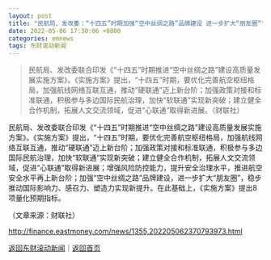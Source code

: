 ```yaml
---
layout: post
title: "民航局、发改委：“十四五”时期加强“空中丝绸之路”品牌建设 进一步扩大“朋友圈”"
date: 2022-05-06 17:30:06 +0800
categories: emnews
tags: 东财滚动新闻
---
```

> 民航局、发改委联合印发《“十四五”时期推进“空中丝绸之路”建设高质量发展实施方案》。《实施方案》提出，“十四五”时期，要优化完善航空枢纽格局，加强航线网络互联互通，推动“硬联通”迈上新台阶；加强政策对接和标准联通，积极参与多边国际民航治理，加快“软联通”实现新突破；建立健全合作机制，拓展人文交流领域，促进“心联通”取得新进展。（财联社）

<p>民航局、发改委联合印发《“十四五”时期推进“空中丝绸之路”建设高质量发展实施方案》。《实施方案》提出，“十四五”时期，要优化完善航空枢纽格局，加强航线网络互联互通，推动“硬联通”迈上新台阶；加强政策对接和标准联通，积极参与多边国际民航治理，加快“软联通”实现新突破；建立健全合作机制，拓展人文交流领域，促进“心联通”取得新进展；增强风险防控能力，提升安全治理水平，推进航空安全水平再上新台阶；加强“空中丝绸之路”品牌建设，进一步扩大“朋友圈”，稳步推动国际影响力、感召力、塑造力实现新提升。在此基础上，《实施方案》提出8项量化预期指标。</p><p class="em_media">（文章来源：财联社）</p>

<http://finance.eastmoney.com/news/1355,202205062370793973.html>

[返回东财滚动新闻](//finews.withounder.com/emnews/)｜[返回首页](//finews.withounder.com/)